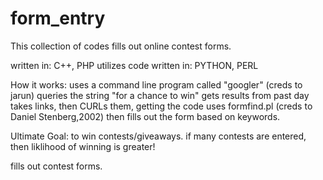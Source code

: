 # form_entry
This collection of codes fills out online contest forms.

  written in:
    C++,
    PHP
  utilizes code written in:
    PYTHON,
    PERL

How it works:
  uses a command line program called "googler" (creds to jarun)
    queries the string "for a chance to win"
      gets results from past day
  takes links, then CURLs them, getting the code
    uses formfind.pl (creds to Daniel Stenberg,2002)
      then fills out the form based on keywords.

 Ultimate Goal:
   to win contests/giveaways.
     if many contests are entered, then liklihood of winning is greater!

fills out contest forms.
